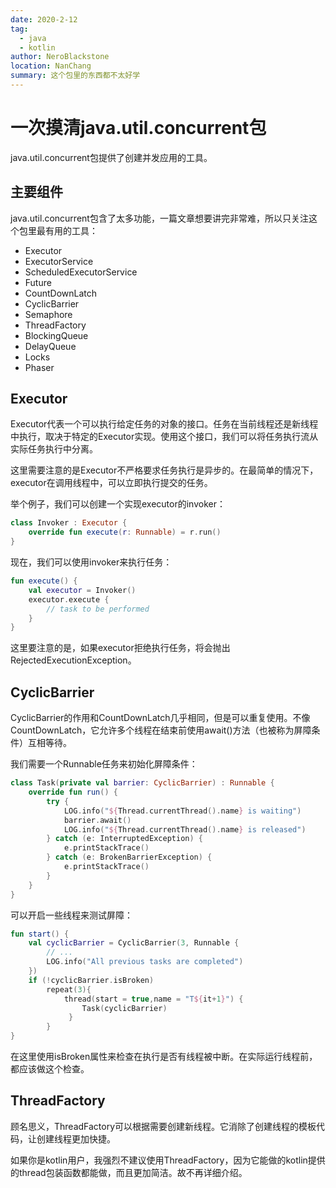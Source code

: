 ```yaml
---
date: 2020-2-12
tag: 
  - java
  - kotlin
author: NeroBlackstone
location: NanChang
summary: 这个包里的东西都不太好学
---
```


# 一次摸清java.util.concurrent包

java.util.concurrent包提供了创建并发应用的工具。

## 主要组件

java.util.concurrent包含了太多功能，一篇文章想要讲完非常难，所以只关注这个包里最有用的工具：

- Executor
- ExecutorService
- ScheduledExecutorService
- Future
- CountDownLatch
- CyclicBarrier
- Semaphore
- ThreadFactory
- BlockingQueue
- DelayQueue
- Locks
- Phaser

## Executor

Executor代表一个可以执行给定任务的对象的接口。任务在当前线程还是新线程中执行，取决于特定的Executor实现。使用这个接口，我们可以将任务执行流从实际任务执行中分离。

这里需要注意的是Executor不严格要求任务执行是异步的。在最简单的情况下，executor在调用线程中，可以立即执行提交的任务。

举个例子，我们可以创建一个实现executor的invoker：

``` kotlin
class Invoker : Executor {
    override fun execute(r: Runnable) = r.run()
}
```

现在，我们可以使用invoker来执行任务：

``` kotlin
fun execute() {
    val executor = Invoker()
    executor.execute {
        // task to be performed
    }
}
```

这里要注意的是，如果executor拒绝执行任务，将会抛出RejectedExecutionException。

## CyclicBarrier

CyclicBarrier的作用和CountDownLatch几乎相同，但是可以重复使用。不像CountDownLatch，它允许多个线程在结束前使用await()方法（也被称为屏障条件）互相等待。

我们需要一个Runnable任务来初始化屏障条件：

``` kotlin
class Task(private val barrier: CyclicBarrier) : Runnable {
    override fun run() {
        try {
            LOG.info("${Thread.currentThread().name} is waiting")
            barrier.await()
            LOG.info("${Thread.currentThread().name} is released")
        } catch (e: InterruptedException) {
            e.printStackTrace()
        } catch (e: BrokenBarrierException) {
            e.printStackTrace()
        }
    }
}
```

可以开启一些线程来测试屏障：

``` kotlin
fun start() {
    val cyclicBarrier = CyclicBarrier(3, Runnable {
        // ...
        LOG.info("All previous tasks are completed")
    })
    if (!cyclicBarrier.isBroken) 
        repeat(3){
            thread(start = true,name = "T${it+1}") { 
                Task(cyclicBarrier)
             }
        }
}
```

在这里使用isBroken属性来检查在执行是否有线程被中断。在实际运行线程前，都应该做这个检查。

## ThreadFactory

顾名思义，ThreadFactory可以根据需要创建新线程。它消除了创建线程的模板代码，让创建线程更加快捷。

如果你是kotlin用户，我强烈不建议使用ThreadFactory，因为它能做的kotlin提供的thread包装函数都能做，而且更加简洁。故不再详细介绍。

